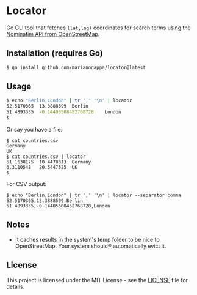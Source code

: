 # Locator

Go CLI tool that fetches `(lat,lng)` coordinates for search terms using the [Nominatim API from OpenStreetMap](https://nominatim.org/release-docs/latest/api/Overview/).

## Installation (requires Go)

```bash
$ go install github.com/marianogappa/locator@latest
```

## Usage

```bash
$ echo "Berlin,London" | tr ',' '\n' | locator
52.5170365	13.3888599	Berlin
51.4893335	-0.14405508452768728	London
$
```

Or say you have a file:

```
$ cat countries.csv
Germany
UK
$ cat countries.csv | locator
51.1638175	10.4478313	Germany
6.3110548	20.5447525	UK
$
```

For CSV output:

```
$ echo "Berlin,London" | tr ',' '\n' | locator --separator comma
52.5170365,13.3888599,Berlin
51.4893335,-0.14405508452768728,London
```

## Notes

- It caches results in the system's temp folder to be nice to OpenStreetMap. Your system should® automatically evict it.

## License

This project is licensed under the MIT License - see the [LICENSE](LICENSE) file for details.
